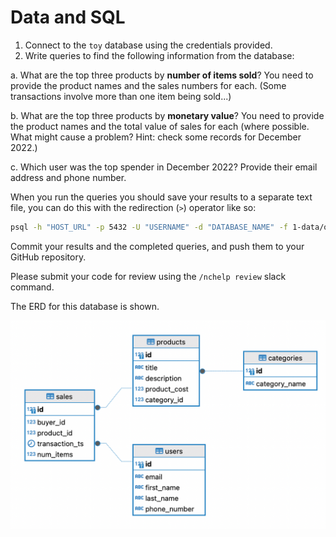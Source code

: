 # Data and SQL

1. Connect to the `toy` database using the credentials provided.
2. Write queries to find the following information from the database:
  
  a. What are the top three products by **number of items sold**? You
   need to provide the product names and the sales numbers for each. (Some
   transactions involve more than one item being sold...)
  
  b. What are the top three products by **monetary value**? You need
   to provide the product names and the total value of sales for each (where 
   possible. What might cause a problem? Hint: check some records for December 2022.)
  
  c. Which user was the top spender in December 2022? Provide their
  email address and phone number.

When you run the queries you should save your results to a separate text file, you can do this with the redirection (`>`) operator like so:

```bash
psql -h "HOST_URL" -p 5432 -U "USERNAME" -d "DATABASE_NAME" -f 1-data/queries.sql > query_output.txt
```

Commit your results and the completed queries, and push them to your GitHub repository.

Please submit your code for review using the `/nchelp review` slack command.


The ERD for this database is shown.

![image](./ERD.png)
